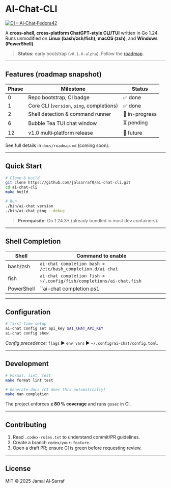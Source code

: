 # AI‑Chat‑CLI

[![CI – AI‑Chat‑Fedora42](https://github.com/jalsarraf0/ai-chat-cli/actions/workflows/ci.yml/badge.svg)](https://github.com/jalsarraf0/ai-chat-cli/actions/workflows/ci.yml)

A **cross‑shell, cross‑platform ChatGPT‑style CLI/TUI** written in Go 1.24.  
Runs unmodified on **Linux (bash/zsh/fish)**, **macOS (zsh)**, and **Windows (PowerShell)**.

> **Status:** early bootstrap (`v0.1.0‑alpha`).  Follow the [roadmap](#roadmap).

---

## Features (roadmap snapshot)

| Phase | Milestone                                  | Status |
|-------|--------------------------------------------|--------|
| 0     | Repo bootstrap, CI badge                   | ✅ done |
| 1     | Core CLI (`version`, `ping`, completions)  | ✅ done |
| 2     | Shell detection & command runner           | 🔨 in-progress |
| 6     | Bubble Tea TUI chat window                 | ⏳ pending |
| 12    | v1.0 multi‑platform release                | 🚀 future |

See full details in `docs/roadmap.md` (coming soon).

---

## Quick Start

```bash
# Clone & build
git clone https://github.com/jalsarraf0/ai-chat-cli.git
cd ai-chat-cli
make build

# Run
./bin/ai-chat version
./bin/ai-chat ping --debug
```

> **Prerequisite:** Go 1.24.3+ (already bundled in most dev containers).

---

## Shell Completion

| Shell     | Command to enable |
|-----------|-------------------|
| bash/zsh  | `ai-chat completion bash > /etc/bash_completion.d/ai-chat` |
| fish      | `ai-chat completion fish > ~/.config/fish/completions/ai-chat.fish` |
| PowerShell| ``ai-chat completion ps1 | Out-File $PROFILE`` |

---

## Configuration

```bash
# first-time setup
ai-chat config set api_key $AI_CHAT_API_KEY
ai-chat config show
```

*Config precedence:* `flags` ▶ `env vars` ▶ `~/.config/ai-chat/config.toml`.

---

## Development

```bash
# Format, lint, test
make format lint test

# Generate docs (CI does this automatically)
make man completion
```

The project enforces **≥ 80 % coverage** and runs `gosec` in CI.

---

## Contributing

1. Read `.codex-rules.txt` to understand commit/PR guidelines.
2. Create a branch `codex/your-feature`.
3. Open a draft PR; ensure CI is green before requesting review.

---

## License

MIT © 2025 Jamal Al‑Sarraf
